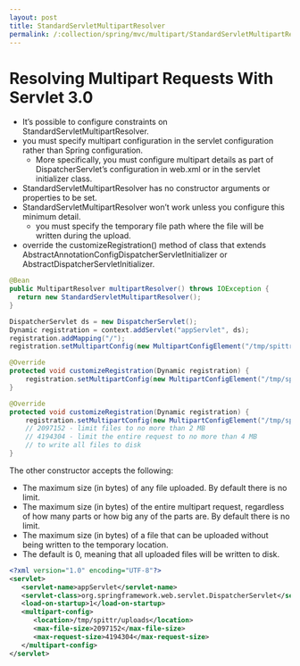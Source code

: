 ```yaml
---
layout: post
title: StandardServletMultipartResolver
permalink: /:collection/spring/mvc/multipart/StandardServletMultipartResolver
---
```


# Resolving Multipart Requests With Servlet 3.0

- It’s possible to configure constraints on StandardServletMultipartResolver.
- you must specify multipart configuration in the servlet configuration rather than Spring configuration.
  - More specifically, you must configure multipart details as part of DispatcherServlet’s configuration in web.xml or in the servlet initializer class.
- StandardServletMultipartResolver has no constructor arguments or properties to be set.
- StandardServletMultipartResolver won’t work unless you configure this minimum detail.
  - you must specify the temporary file path where the file will be written during the upload.
- override the customizeRegistration() method of class that extends AbstractAnnotationConfigDispatcherServletInitializer or AbstractDispatcherServletInitializer.

```java
@Bean
public MultipartResolver multipartResolver() throws IOException {
  return new StandardServletMultipartResolver();
}
```

```java
DispatcherServlet ds = new DispatcherServlet();
Dynamic registration = context.addServlet("appServlet", ds);
registration.addMapping("/");
registration.setMultipartConfig(new MultipartConfigElement("/tmp/spittr/uploads"));
```

```java
@Override
protected void customizeRegistration(Dynamic registration) {
    registration.setMultipartConfig(new MultipartConfigElement("/tmp/spittr/uploads"));
}
```
```java
@Override
protected void customizeRegistration(Dynamic registration) {
    registration.setMultipartConfig(new MultipartConfigElement("/tmp/spittr/uploads", 2097152, 4194304, 0));
    // 2097152 - limit files to no more than 2 MB
    // 4194304 - limit the entire request to no more than 4 MB
    // to write all files to disk
}
```

The other constructor accepts the following:
-	The maximum size (in bytes) of any file uploaded. By default there is no limit.
-	The maximum size (in bytes) of the entire multipart request, regardless of how many parts or how big any of the parts are. By default there is no limit.
-	The maximum size (in bytes) of a file that can be uploaded without being written to the temporary location.
  - The default is 0, meaning that all uploaded files will be written to disk.

```xml
<?xml version="1.0" encoding="UTF-8"?>
<servlet>
   <servlet-name>appServlet</servlet-name>
   <servlet-class>org.springframework.web.servlet.DispatcherServlet</servlet-class>
   <load-on-startup>1</load-on-startup>
   <multipart-config>
      <location>/tmp/spittr/uploads</location>
      <max-file-size>2097152</max-file-size>
      <max-request-size>4194304</max-request-size>
   </multipart-config>
</servlet>
```

